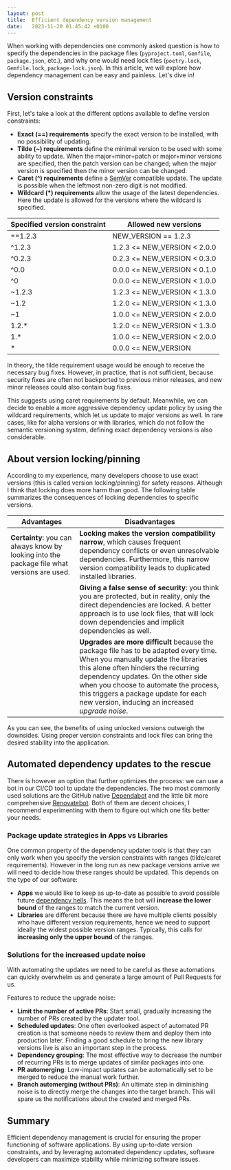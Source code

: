 ```yaml
---
layout: post
title:  Efficient dependency version management
date:   2023-11-20 01:45:42 +0100
---
```


When working with dependencies one commonly asked question is how to specify the dependencies in the package files (`pyproject.toml`, `Gemfile`, `package.json`, etc.), and why one would need lock files (`poetry.lock`, `Gemfile.lock`, `package-lock.json`). In this article, we will explore how dependency management can be easy and painless. Let's dive in!

## Version constraints

First, let's take a look at the different options available to define version constraints:

* **Exact (==) requirements** specify the exact version to be installed, with no possibility of updating.
* **Tilde (~) requirements** define the minimal version to be used with some ability to update. When the major+minor+patch or major+minor versions are specified, then the patch version can be changed; when the major version is specified then the minor version can be changed.
* **Caret (^) requirements** define a [SemVer](https://semver.org/) compatible update. The update is possible when the leftmost non-zero digit is not modified.
* **Wildcard (\*) requirements** allow the usage of the latest dependencies. Here the update is allowed for the versions where the wildcard is specified.

| Specified version constraint | Allowed new versions |
| ---------------------------- | -------------------- |
| ==1.2.3 | NEW_VERSION == 1.2.3
| ^1.2.3 | 1.2.3 <= NEW_VERSION < 2.0.0 |
| ^0.2.3 | 0.2.3 <= NEW_VERSION < 0.3.0 |
| ^0.0 | 0.0.0 <= NEW_VERSION < 0.1.0 |
| ^0 | 0.0.0 <= NEW_VERSION < 1.0.0 |
| ~1.2.3 | 1.2.3 <= NEW_VERSION < 1.3.0 |
| ~1.2 | 1.2.0 <= NEW_VERSION < 1.3.0 |
| ~1 | 1.0.0 <= NEW_VERSION < 2.0.0 |
| 1.2.* | 1.2.0 <= NEW_VERSION < 1.3.0 |
| 1.* | 1.0.0 <= NEW_VERSION < 2.0.0 |
| * | 0.0.0 <= NEW_VERSION |

In theory, the tilde requirement usage would be enough to receive the necessary bug fixes. However, in practice, that is not sufficient, because security fixes are often not backported to previous minor releases, and new minor releases could also contain bug fixes.

This suggests using caret requirements by default. Meanwhile, we can decide to enable a more aggressive dependency update policy by using the wildcard requirements, which let us update to major versions as well. In rare cases, like for alpha versions or with libraries, which do not follow the semantic versioning system, defining exact dependency versions is also considerable.

## About version locking/pinning

According to my experience, many developers choose to use exact versions (this is called version locking/pinning) for safety reasons. Although I think that locking does more harm than good. The following table summarizes the consequences of locking dependencies to specific versions.

| Advantages | Disadvantages |
| ---------- | ------------- |
| **Certainty**: you can always know by looking into the package file what versions are used. | **Locking makes the version compatibility narrow**, which causes frequent dependency conflicts or even unresolvable dependencies. Furthermore, this narrow version compatibility leads to duplicated installed libraries. |
| &nbsp; | **Giving a false sense of security**: you think you are protected, but in reality, only the direct dependencies are locked. A better approach is to use lock files, that will lock down dependencies and implicit dependencies as well. |
| &nbsp; | **Upgrades are more difficult** because the package file has to be adapted every time. When you manually update the libraries this alone often hinders the recurring dependency updates. On the other side when you choose to automate the process, this triggers a package update for each new version, inducing an increased _upgrade noise_. |

As you can see, the benefits of using unlocked versions outweigh the downsides. Using proper version constraints and lock files can bring the desired stability into the application.

## Automated dependency updates to the rescue

There is however an option that further optimizes the process: we can use a bot in our CI/CD tool to update the dependencies. The two most commonly used solutions are the GitHub native [Dependabot](https://docs.github.com/en/code-security/dependabot) and the little bit more comprehensive [Renovatebot](https://docs.renovatebot.com/). Both of them are decent choices, I recommend experimenting with them to figure out which one fits better your needs.

### Package update strategies in Apps vs Libraries

One common property of the dependency updater tools is that they can only work when you specify the version constraints with ranges (tilde/caret requirements). However in the long run as new package versions arrive we will need to decide how these ranges should be updated. This depends on the type of our software:

* **Apps** we would like to keep as up-to-date as possible to avoid possible future [dependency hells](https://en.wikipedia.org/wiki/Dependency_hell). This means the bot will **increase the lower bound** of the ranges to match the current version.
* **Libraries** are different because there we have multiple clients possibly who have different version requirements, hence we need to support ideally the widest possible version ranges. Typically, this calls for **increasing only the upper bound** of the ranges.

### Solutions for the increased update noise

With automating the updates we need to be careful as these automations can quickly overwhelm us and generate a large amount of Pull Requests for us.

Features to reduce the upgrade noise:
* **Limit the number of active PRs**: Start small, gradually increasing the number of PRs created by the updater tool.
* **Scheduled updates**: One often overlooked aspect of automated PR creation is that someone needs to review them and deploy them into production later. Finding a good schedule to bring the new library versions live is also an important step in the process.
* **Dependency grouping**: The most effective way to decrease the number of recurring PRs is to merge updates of similar packages into one.
* **PR automerging**: Low-impact updates can be automatically set to be merged to reduce the manual work further.
* **Branch automerging (without PRs)**: An ultimate step in diminishing noise is to directly merge the changes into the target branch. This will spare us the notifications about the created and merged PRs.

## Summary

Efficient dependency management is crucial for ensuring the proper functioning of software applications. By using up-to-date version constraints, and by leveraging automated dependency updates, software developers can maximize stability while minimizing software issues.



